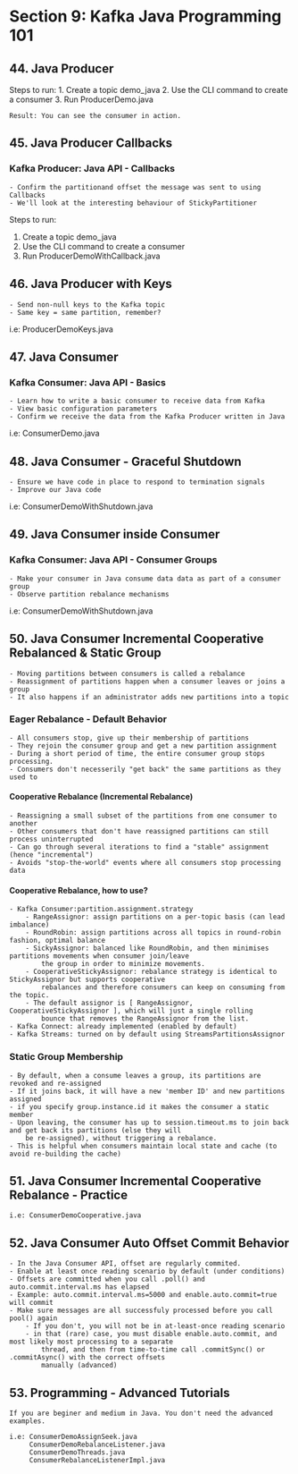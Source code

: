 # Section 9: Kafka Java Programming 101

## 44. Java Producer

Steps to run:
    1. Create a topic demo_java
    2. Use the CLI command to create a consumer
    3. Run ProducerDemo.java

    Result: You can see the consumer in action.

## 45. Java Producer Callbacks

### Kafka Producer: Java API - Callbacks

    - Confirm the partitionand offset the message was sent to using Callbacks
    - We'll look at the interesting behaviour of StickyPartitioner

Steps to run:
   1. Create a topic demo_java
   2. Use the CLI command to create a consumer
   3. Run ProducerDemoWithCallback.java

## 46. Java Producer with Keys

    - Send non-null keys to the Kafka topic
    - Same key = same partition, remember?

i.e: ProducerDemoKeys.java

## 47. Java Consumer

### Kafka Consumer: Java API - Basics

    - Learn how to write a basic consumer to receive data from Kafka
    - View basic configuration parameters
    - Confirm we receive the data from the Kafka Producer written in Java

i.e: ConsumerDemo.java

## 48. Java Consumer - Graceful Shutdown

    - Ensure we have code in place to respond to termination signals
    - Improve our Java code

i.e: ConsumerDemoWithShutdown.java

## 49. Java Consumer inside Consumer

### Kafka Consumer: Java API - Consumer Groups

    - Make your consumer in Java consume data data as part of a consumer group
    - Observe partition rebalance mechanisms

i.e: ConsumerDemoWithShutdown.java

## 50. Java Consumer Incremental Cooperative Rebalanced & Static Group

    - Moving partitions between consumers is called a rebalance
    - Reassignment of partitions happen when a consumer leaves or joins a group
    - It also happens if an administrator adds new partitions into a topic

### Eager Rebalance - Default Behavior

    - All consumers stop, give up their membership of partitions
    - They rejoin the consumer group and get a new partition assignment
    - During a short period of time, the entire consumer group stops processing.
    - Consumers don't necesserily "get back" the same partitions as they used to

#### Cooperative Rebalance (Incremental Rebalance)

    - Reassigning a small subset of the partitions from one consumer to another
    - Other consumers that don't have reassigned partitions can still process uninterrupted
    - Can go through several iterations to find a "stable" assignment (hence "incremental")
    - Avoids "stop-the-world" events where all consumers stop processing data 


#### Cooperative Rebalance, how to use?

    - Kafka Consumer:partition.assignment.strategy
        - RangeAssignor: assign partitions on a per-topic basis (can lead imbalance)
        - RoundRobin: assign partitions across all topics in round-robin fashion, optimal balance
        - SickyAssignor: balanced like RoundRobin, and then minimises partitions movements when consumer join/leave
            the group in order to minimize movements.
        - CooperativeStickyAssignor: rebalance strategy is identical to StickyAssignor but supports cooperative
            rebalances and therefore consumers can keep on consuming from the topic.
        - The default assignor is [ RangeAssignor, CooperativeStickyAssignor ], which will just a single rolling
            bounce that removes the RangeAssignor from the list.
    - Kafka Connect: already implemented (enabled by default)
    - Kafka Streams: turned on by default using StreamsPartitionsAssignor

### Static Group Membership

    - By default, when a consume leaves a group, its partitions are revoked and re-assigned 
    - If it joins back, it will have a new 'member ID' and new partitions assigned 
    - if you specify group.instance.id it makes the consumer a static member
    - Upon leaving, the consumer has up to session.timeout.ms to join back and get back its partitions (else they will
        be re-assigned), without triggering a rebalance.
    - This is helpful when consumers maintain local state and cache (to avoid re-building the cache)

## 51. Java Consumer Incremental Cooperative Rebalance - Practice

    i.e: ConsumerDemoCooperative.java

## 52. Java Consumer Auto Offset Commit Behavior

    - In the Java Consumer API, offset are regularly commited.
    - Enable at least once reading scenario by default (under conditions)
    - Offsets are committed when you call .poll() and auto.commit.interval.ms has elapsed
    - Example: auto.commit.interval.ms=5000 and enable.auto.commit=true will commit
    - Make sure messages are all successfuly processed before you call pool() again
        - If you don't, you will not be in at-least-once reading scenario
        - in that (rare) case, you must disable enable.auto.commit, and most likely most processing to a separate
            thread, and then from time-to-time call .commitSync() or .commitAsync() with the correct offsets 
            manually (advanced)

## 53. Programming - Advanced Tutorials
    
    If you are beginer and medium in Java. You don't need the advanced examples.

    i.e: ConsumerDemoAssignSeek.java
         ConsumerDemoRebalanceListener.java
         ConsumerDemoThreads.java
         ConsumerRebalanceListenerImpl.java










    

